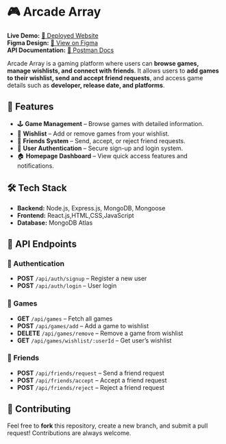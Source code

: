 # 🎮 Arcade Array

**Live Demo:** [🔗 Deployed Website](https://arcade-array.onrender.com)  
**Figma Design:** [🎨 View on Figma](https://www.figma.com/design/muK3MA7Dhfr66f9SWSsjZZ/Archade-Alley-(Copy)?node-id=2057-401&t=cE1gAhGpSZzB8PEs-1)  
**API Documentation:** [📄 Postman Docs](https://documenter.getpostman.com/view/39216508/2sAYX2Miri)  

Arcade Array is a gaming platform where users can **browse games, manage wishlists, and connect with friends**. It allows users to **add games to their wishlist, send and accept friend requests**, and access game details such as **developer, release date, and platforms**.

## 🚀 Features

- 🕹 **Game Management** – Browse games with detailed information.
- 📌 **Wishlist** – Add or remove games from your wishlist.
- 🤝 **Friends System** – Send, accept, or reject friend requests.
- 🔑 **User Authentication** – Secure sign-up and login system.
- 🏠 **Homepage Dashboard** – View quick access features and notifications.

## 🛠 Tech Stack

- **Backend:** Node.js, Express.js, MongoDB, Mongoose  
- **Frontend:** React.js,HTML,CSS,JavaScript  
- **Database:** MongoDB Atlas  

## 📌 API Endpoints

### 🔹 Authentication
- **POST** `/api/auth/signup` – Register a new user  
- **POST** `/api/auth/login` – User login  

### 🔹 Games
- **GET** `/api/games` – Fetch all games  
- **POST** `/api/games/add` – Add a game to wishlist  
- **DELETE** `/api/games/remove` – Remove a game from wishlist  
- **GET** `/api/games/wishlist/:userId` – Get user’s wishlist  

### 🔹 Friends
- **POST** `/api/friends/request` – Send a friend request  
- **POST** `/api/friends/accept` – Accept a friend request  
- **POST** `/api/friends/reject` – Reject a friend request  

## 🎯 Contributing
Feel free to **fork** this repository, create a new branch, and submit a pull request! Contributions are always welcome.
